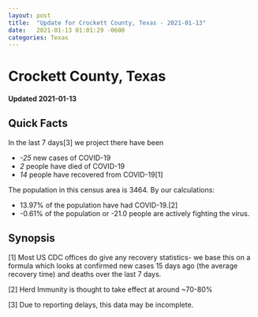 ```yaml
---
layout: post
title:  "Update for Crockett County, Texas - 2021-01-13"
date:   2021-01-13 01:01:29 -0600
categories: Texas
---
```


# Crockett County, Texas
#### Updated 2021-01-13

## Quick Facts

In the last 7 days[3] we project there have been
- *-25* new cases of COVID-19
- *2* people have died of COVID-19
- *14* people have recovered from COVID-19[1]

The population in this census area is 3464. By our calculations:
- 13.97% of the population have had COVID-19.[2]
- -0.61% of the population or -21.0 people are actively fighting the virus.

## Synopsis




[1] Most US CDC offices do give any recovery statistics- we base this on a formula which looks at confirmed new cases
15 days ago (the average recovery time) and deaths over the last 7 days.

[2] Herd Immunity is thought to take effect at around ~70-80%

[3] Due to reporting delays, this data may be incomplete.
 
    